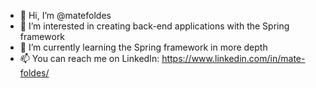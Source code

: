 - 👋 Hi, I’m @matefoldes
- 👀 I’m interested in creating back-end applications with the Spring framework
- 🌱 I’m currently learning the Spring framework in more depth
- 📫 You can reach me on LinkedIn: https://www.linkedin.com/in/mate-foldes/
